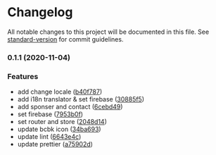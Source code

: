 # Changelog

All notable changes to this project will be documented in this file. See [standard-version](https://github.com/conventional-changelog/standard-version) for commit guidelines.

### 0.1.1 (2020-11-04)


### Features

* add change locale ([b40f787](https://github.com/barcamp-bangkhen/bcbk2020-frontend/commit/b40f78732b097d4b382fa3a05b2d946461efa90d))
* add i18n translator & set firebase ([30885f5](https://github.com/barcamp-bangkhen/bcbk2020-frontend/commit/30885f5227b2ccf2e7c9662c0890fe6a54edee45))
* add sponser and contact ([6cebd49](https://github.com/barcamp-bangkhen/bcbk2020-frontend/commit/6cebd498abf8c2521f7b66f8b3e15121be40fe51))
* set firebase ([7953b0f](https://github.com/barcamp-bangkhen/bcbk2020-frontend/commit/7953b0f7146bcd9b38ea16e36a039861900d3006))
* set router and store ([2048d14](https://github.com/barcamp-bangkhen/bcbk2020-frontend/commit/2048d14e660b7bf1a7c826d0fd7f23347e5bcace))
* update bcbk icon ([34ba693](https://github.com/barcamp-bangkhen/bcbk2020-frontend/commit/34ba693feec579f37ac944747dd03c759a056609))
* update lint ([6643e4c](https://github.com/barcamp-bangkhen/bcbk2020-frontend/commit/6643e4ce9d1144ec9d6323714175dacce378b9fd))
* update prettier ([a75902d](https://github.com/barcamp-bangkhen/bcbk2020-frontend/commit/a75902d1ed84173d9fe33004bf09188241fbb486))
